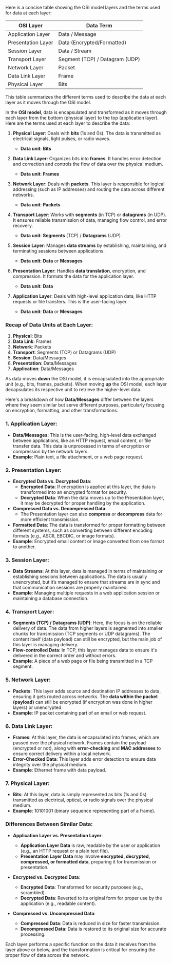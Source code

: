 Here is a concise table showing the OSI model layers and the terms used for data at each layer:

| OSI Layer           | Data Term              |
|---------------------|------------------------|
| Application Layer    | Data / Message         |
| Presentation Layer   | Data (Encrypted/Formatted) |
| Session Layer        | Data / Stream          |
| Transport Layer      | Segment (TCP) / Datagram (UDP) |
| Network Layer        | Packet                 |
| Data Link Layer      | Frame                  |
| Physical Layer       | Bits                   |

This table summarizes the different terms used to describe the data at each layer as it moves through the OSI model.

In the **OSI model**, data is encapsulated and transformed as it moves through each layer from the bottom (physical layer) to the top (application layer). Here are the terms used at each layer to describe the data:

1. **Physical Layer**: Deals with **bits** (1s and 0s). The data is transmitted as electrical signals, light pulses, or radio waves.
   - **Data unit**: **Bits**

2. **Data Link Layer**: Organizes bits into **frames**. It handles error detection and correction and controls the flow of data over the physical medium.
   - **Data unit**: **Frames**

3. **Network Layer**: Deals with **packets**. This layer is responsible for logical addressing (such as IP addresses) and routing the data across different networks.
   - **Data unit**: **Packets**

4. **Transport Layer**: Works with **segments** (in TCP) or **datagrams** (in UDP). It ensures reliable transmission of data, managing flow control, and error recovery.
   - **Data unit**: **Segments** (TCP) / **Datagrams** (UDP)

5. **Session Layer**: Manages **data streams** by establishing, maintaining, and terminating sessions between applications.
   - **Data unit**: **Data** or **Messages**

6. **Presentation Layer**: Handles **data translation**, encryption, and compression. It formats the data for the application layer.
   - **Data unit**: **Data**

7. **Application Layer**: Deals with high-level application data, like HTTP requests or file transfers. This is the user-facing layer.
   - **Data unit**: **Data** or **Messages**

### Recap of Data Units at Each Layer:
1. **Physical**: Bits
2. **Data Link**: Frames
3. **Network**: Packets
4. **Transport**: Segments (TCP) or Datagrams (UDP)
5. **Session**: Data/Messages
6. **Presentation**: Data/Messages
7. **Application**: Data/Messages

As data moves **down** the OSI model, it is encapsulated into the appropriate unit (e.g., bits, frames, packets). When moving **up** the OSI model, each layer decapsulates its respective unit to retrieve the higher-level data.

Here's a breakdown of how **Data/Messages** differ between the layers where they seem similar but serve different purposes, particularly focusing on encryption, formatting, and other transformations.

### 1. **Application Layer**:
   - **Data/Messages**: This is the user-facing, high-level data exchanged between applications, like an HTTP request, email content, or file transfer data. This data is  unprocessed in terms of encryption or compression by the network layers.
   - **Example**: Plain text, a file attachment, or a web page request.

### 2. **Presentation Layer**:
   - **Encrypted Data vs. Decrypted Data**:
     - **Encrypted Data**: If encryption is applied at this layer, the data is transformed into an encrypted format for security.
     - **Decrypted Data**: When the data moves up to the Presentation layer, it may be decrypted for proper handling by the application.
   - **Compressed Data vs. Decompressed Data**:
     - The Presentation layer can also **compress** or **decompress** data for more efficient transmission.
   - **Formatted Data**: The data is transformed for proper formatting between different systems, such as converting between different encoding formats (e.g., ASCII, EBCDIC, or image formats).
   - **Example**: Encrypted email content or image converted from one format to another.

### 3. **Session Layer**:
   - **Data Streams**: At this layer, data is managed in terms of maintaining or establishing sessions between applications. The data is usually unencrypted, but it’s managed to ensure that streams are in sync and that communication sessions are properly maintained.
   - **Example**: Managing multiple requests in a web application session or maintaining a database connection.

### 4. **Transport Layer**:
   - **Segments (TCP) / Datagrams (UDP)**: Here, the focus is on the reliable delivery of data. The data from higher layers is segmented into smaller chunks for transmission (TCP segments or UDP datagrams). The content itself (data payload) can still be encrypted, but the main job of this layer is managing delivery.
   - **Flow-controlled Data**: In TCP, this layer manages data to ensure it's delivered in the correct order and without errors.
   - **Example**: A piece of a web page or file being transmitted in a TCP segment.

### 5. **Network Layer**:
   - **Packets**: This layer adds source and destination IP addresses to data, ensuring it gets routed across networks. The **data within the packet (payload)** can still be encrypted (if encryption was done in higher layers) or unencrypted.
   - **Example**: IP packet containing part of an email or web request.

### 6. **Data Link Layer**:
   - **Frames**: At this layer, the data is encapsulated into frames, which are passed over the physical network. Frames contain the  payload (encrypted or not), along with **error-checking** and **MAC addresses** to ensure correct delivery within a local network.
   - **Error-Checked Data**: This layer adds error detection to ensure data integrity over the physical medium.
   - **Example**: Ethernet frame with data payload.

### 7. **Physical Layer**:
   - **Bits**: At this layer, data is simply represented as bits (1s and 0s) transmitted as electrical, optical, or radio signals over the physical medium.
   - **Example**: 10101001 (binary sequence representing part of a frame).

### Differences Between Similar Data:

- **Application Layer vs. Presentation Layer**: 
  - **Application Layer Data** is  raw, readable by the user or application (e.g., an HTTP request or a plain text file).
  - **Presentation Layer Data** may involve **encrypted, decrypted, compressed, or formatted data**, preparing it for transmission or presentation.

- **Encrypted vs. Decrypted Data**: 
  - **Encrypted Data**: Transformed for security purposes (e.g., scrambled).
  - **Decrypted Data**: Reverted to its original form for proper use by the application (e.g., readable content).

- **Compressed vs. Uncompressed Data**: 
  - **Compressed Data**: Data is reduced in size for faster transmission.
  - **Decompressed Data**: Data is restored to its original size for accurate processing.

Each layer performs a specific function on the data it receives from the layer above or below, and the transformation is critical for ensuring the proper flow of data across the network.
